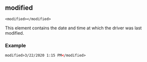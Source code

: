 
## modified

`<modified></modified>`


This element contains the date and time at which the driver was last modified.


### Example

```xml
modified>3/22/2020 1:15 PM</modified>
```

